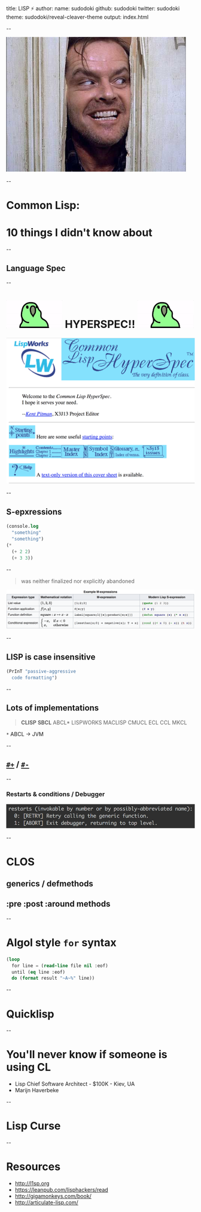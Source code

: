 title: LISP ⚡️
author:
  name: sudodoki
  github: sudodoki
  twitter: sudodoki
theme: sudodoki/reveal-cleaver-theme
output: index.html

-- 

![](images/jack-ths-shining.jpg)
<style>
.reveal code {
  // font-family: "Joystix";
  font-size: 35px;
  line-height: 38px;
}
.reveal h1 code,
.reveal h2 code,
.reveal h3 code,
.reveal h4 code,
.reveal h5 code {
  font-size: inherit;
  line-height: inherit;
}
</style>
--

# Common Lisp:
# 10 things I didn't know about

--

## Language Spec

--

# <img src="images/parrot.gif" style="width:150px;"> HYPERSPEC!! <img src="images/parrot.gif" style="width:150px">

![](images/HYPERSPEC.png)

--

## S-epxressions

```lisp
(console.log
  "something"
  "something")
(*
  (+ 2 2)
  (+ 3 3))
```

--

> was neither finalized nor explicitly abandoned

![](images/m-expressions.png)

--

## LISP is case insensitive

```lisp
(PrInT "passive-aggressive
  code formatting")
```

--

## Lots of implementations
>**CLISP** **SBCL** ABCL* LISPWORKS MACLISP
> CMUCL ECL CCL MKCL

`*` ABCL -> JVM

--

## [`#+`](http://www.lispworks.com/documentation/HyperSpec/Body/02_dhq.htm) / [`#-`](http://www.lispworks.com/documentation/HyperSpec/Body/02_dhr.htm)

--

### Restarts & conditions / Debugger
![](images/restarts.png)

--

# CLOS
## generics / defmethods
## :pre :post :around methods

--

# Algol style `for` syntax
```lisp
(loop
  for line = (read-line file nil :eof)
  until (eq line :eof)
  do (format result "~A~%" line))
```
--

# Quicklisp

--

# You'll never know if someone is using CL
+ Lisp Chief Software Architect - $100K - Kiev, UA
+ Marijn Haverbeke

--

# Lisp Curse

-- 

# Resources
+ http://l1sp.org
+ https://leanpub.com/lisphackers/read
+ http://gigamonkeys.com/book/
+ http://articulate-lisp.com/
